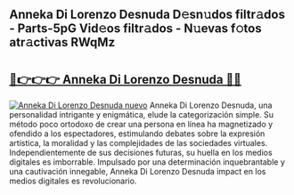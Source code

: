 ## Anneka Di Lorenzo Desnuda D𝚎sn𝚞dos filtr𝚊dos - Parts-5pG Vid𝚎os filtr𝚊dos - N𝚞evas f𝚘tos atr𝚊ctivas RWqMz

# <h2><a href="http://mbcvjgm.tromn.icu/?c=Anneka+Di+Lorenzo+Desnuda">🔗👉👉👉 Anneka Di Lorenzo Desnuda 🔗🔗</a></h2>

[![Anneka Di Lorenzo Desnuda nuevo](https://i.imgur.com/pEAQMta.gif)](http://mbcvjgm.tromn.icu/?c=Anneka+Di+Lorenzo+Desnuda)
Anneka Di Lorenzo Desnuda, una personalidad intrigante y enigmática, elude la categorización simple. Su método poco ortodoxo de crear una persona en línea ha magnetizado y ofendido a los espectadores, estimulando debates sobre la expresión artística, la moralidad y las complejidades de las sociedades virtuales. Independientemente de sus decisiones futuras, su huella en los medios digitales es imborrable. Impulsado por una determinación inquebrantable y una cautivación innegable, Anneka Di Lorenzo Desnuda impact en los medios digitales es revolucionario.
